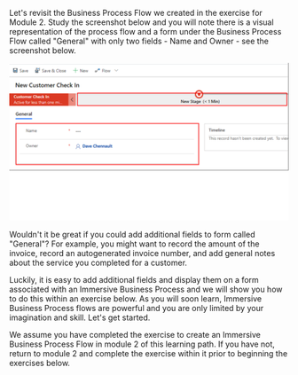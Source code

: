 Let's revisit the Business Process Flow we created in the exercise for
Module 2. Study the screenshot below and you will note there is a visual
representation of the process flow and a form under the Business Process
Flow called "General" with only two fields - Name and Owner - see the
screenshot below.

![Immersive Business Process Flow with only two fields on main form](../media/5-immersive-process-flow-2-fields.png)

Wouldn't it be great if you could add additional fields to form called
"General"? For example, you might want to record the amount of the
invoice, record an autogenerated invoice number, and add general notes
about the service you completed for a customer.

Luckily, it is easy to add additional fields and display them on a
form associated with an Immersive Business Process and we will show you
how to do this within an exercise below. As you will soon learn,
Immersive Business Process flows are powerful and you are only
limited by your imagination and skill. Let's get started.

We assume you have completed the exercise to create an
Immersive Business Process Flow in module 2 of this learning path. If
you have not, return to module 2 and complete the exercise within
it prior to beginning the exercises below.